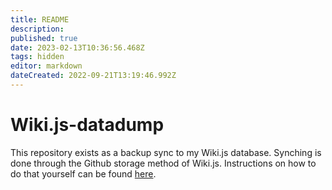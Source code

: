 ```yaml
---
title: README
description: 
published: true
date: 2023-02-13T10:36:56.468Z
tags: hidden
editor: markdown
dateCreated: 2022-09-21T13:19:46.992Z
---
```


# Wiki.js-datadump

This repository exists as a backup sync to my Wiki.js database.
Synching is done through the Github storage method of Wiki.js. Instructions on how to do that yourself can be found [here](https://docs.requarks.io/storage/git#github). 